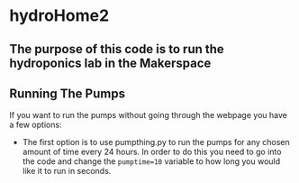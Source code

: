 # hydroHome2
## The purpose of this code is to run the hydroponics lab in the Makerspace
## Running The Pumps
If you want to run the pumps without going through the webpage you have a few options:
* The first option is to use pumpthing.py to run the pumps for any chosen amount of time every 24 hours. In order to do this you need to go into the code and change the `pumptime=10` variable to how long you would like it to run in seconds.
